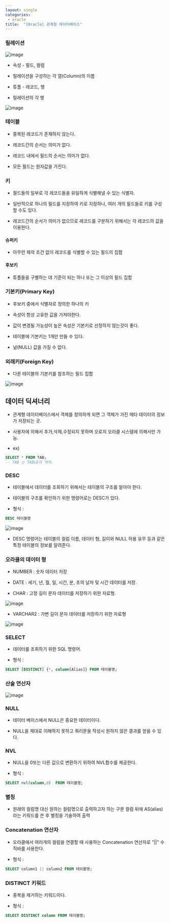 ```yaml
---
layout: single
categories:
 - oracle
title:  "[Oracle] 관계형 데이터베이스"
---
```


### 릴레이션

![image](https://user-images.githubusercontent.com/113850146/197397478-5936cf41-4c4d-4470-af37-660ed0524328.png)

- 속성 - 필드, 컬럼

- 릴레이션을 구성하는 각 열(Column)의 이름

- 튜플 - 레코드, 행 

- 릴레이션의 각 행

![image](https://user-images.githubusercontent.com/113850146/197397629-c08197fd-8a90-4be8-8fb5-304c75cd0ca6.png)

### 테이블

- 중복된 레코드가 존재하지 않는다.

- 레코드간의 순서는 의미가 없다.

- 레코드 내에서 필드의 순서는 의미가 없다.

- 모든 필드는 원자값을 가진다.


### 키

- 필드들의 일부로 각 레코드들을 유일하게 식별해낼 수 있는 식별자.

- 일반적으로 하나의 필드를 지정하여 키로 지정하나, 여러 개의 필드들로 키를 구성할 수도 있다.

- 레코드간의 순서가 의미가 없으므로 레코드를 구분하기 위해서는 각 레코드의 값을 이용한다.

#### 슈퍼키

- 아무런 제약 조건 없이 레코드를 식별할 수 있는 필드의 집합

#### 후보키

-  튜플들을 구별하는 데 기준이 되는 하나 또는 그 이상의 필드 집합

### 기본키(Primary Key)

- 후보키 중에서 식별자로 정의한 하나의 키

- 속성이 항상 고유한 값을 가져야한다.

- 값이 변경될 가능성이 높은 속성은 기본키로 선정하지 않는것이 좋다.

- 테이블에 기본키는 1개만 만들 수 있다.

- 널(NULL) 값을 가질 수 없다.

### 외래키(Foreign Key)

- 다른 테이블의 기본키를 참조하는 필드 집합

![image](https://user-images.githubusercontent.com/113850146/197398332-399d076c-a000-4dd7-8dcc-97dd28ffd599.png)


## 데이터 딕셔너리

- 관계형 데이터베이스에서 객체를 정의하게 되면 그 객체가 가진 메타 데이터의 정보가 저장되는 곳.

- 사용자에 의해서 추가,삭제,수정되지 못하며 오로지 오라클 시스템에 의해서만 가능.

- ex)

```sql
SELECT * FROM TAB; 
-- TAB 는 TABLE의 약자.
```

### DESC
- 테이블에서 데이터를 조회하기 위해서는 테이블의 구조를 알아야 한다.

- 테이블의 구조를 확인하기 위한 명령어로는 DESC가 있다.

- 형식  :
  
```sql
DESC 테이블명
```

![image](https://user-images.githubusercontent.com/113850146/197398716-01084618-0c05-422a-9e8d-8924996623ce.png)

- DESC 명령어는 테이블의 컬럼 이름, 데이터 형, 길이와 NULL 허용 유무 등과 같은 특정 테이블의 정보를 알려준다.

### 오라클의 데이터 형

- NUMBER : 숫자 데이터 저장

- DATE : 세기, 년, 월, 일, 시간, 분, 초의 날자 및 시간 데이터를 저장.

- CHAR : 고정 길이 문자 데이터를 저장하기 위한 자료형.

![image](https://user-images.githubusercontent.com/113850146/197398908-7c341297-6b40-488a-878d-c7576afbb45c.png)

- VARCHAR2 : 가변 길이 문자 데이터를 저장하기 위한 자료형

![image](https://user-images.githubusercontent.com/113850146/197398920-bbea8d21-5e2b-4f92-b342-3b3d4ef4b0f4.png)

### SELECT

- 데이터를 조회하기 위한 SQL 명령어.

- 형식  :  

```sql
SELECT [DISTINCT] {*, column[Alias]} FROM 테이블명;
```

### 산술 연산자

![image](https://user-images.githubusercontent.com/113850146/197399049-53cd5feb-6af2-45db-86d5-c6538f81b0e7.png)

### NULL

- 데이터 베이스에서 NULL은 중요한 데이터이다.

- NULL을 제대로 이해하지 못하고 쿼리문을 작성시 원하지 않은 결과를 얻을 수 있다.

### NVL
- NULL을 0또는 다른 값으로 변환하기 위하여 NVL함수를 제공한다.

- 형식  : 

```sql
SELECT nvl(column,0)  FROM 테이블명;
```

### 별칭

- 원래의 컬럼명 대신 원하는 컬럼명으로 출력하고자 하는 구문 컬럼 뒤에 AS(alias) 라는 키워드를 쓴 후 별칭을 기술하여 출력

### Concatenation 연산자

- 오라클에서 여러개의 컬럼을 연결할 때 사용하는 Concatenation 연산자로 "\|\|" 수직바를 사용한다.

- 형식  : 

```sql
SELECT column1 || column2 FROM 테이블명;
```

### DISTINCT 키워드

- 중복을 제거하는 키워드이다.

- 형식  : 

```sql
SELECT DISTINCT column FROM 테이블명;
```



